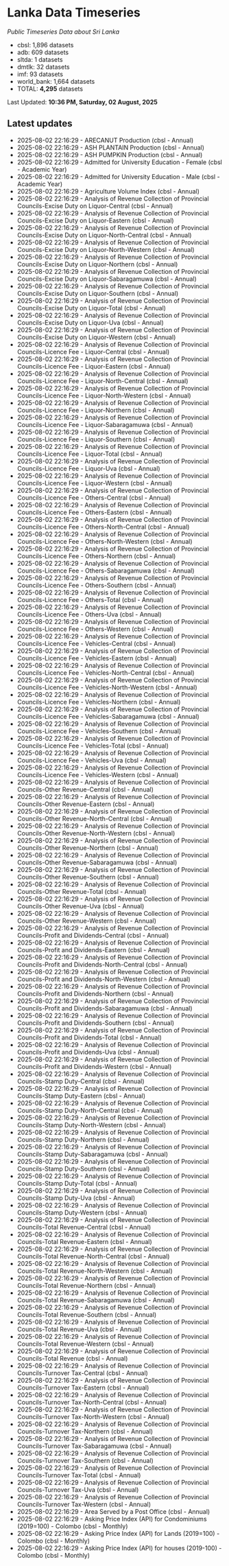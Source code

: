 # Lanka Data Timeseries
*Public Timeseries Data about Sri Lanka*

* cbsl: 1,896 datasets
* adb: 609 datasets
* sltda: 1 datasets
* dmtlk: 32 datasets
* imf: 93 datasets
* world_bank: 1,664 datasets
* TOTAL: **4,295** datasets

Last Updated: **10:36 PM, Saturday, 02 August, 2025**

## Latest updates

* 2025-08-02 22:16:29 - ARECANUT Production (cbsl - Annual)
* 2025-08-02 22:16:29 - ASH PLANTAIN Production (cbsl - Annual)
* 2025-08-02 22:16:29 - ASH PUMPKIN Production (cbsl - Annual)
* 2025-08-02 22:16:29 - Admitted for University Education - Female (cbsl - Academic Year)
* 2025-08-02 22:16:29 - Admitted for University Education - Male (cbsl - Academic Year)
* 2025-08-02 22:16:29 - Agriculture Volume Index (cbsl - Annual)
* 2025-08-02 22:16:29 - Analysis of Revenue Collection of Provincial Councils-Excise Duty on Liquor-Central (cbsl - Annual)
* 2025-08-02 22:16:29 - Analysis of Revenue Collection of Provincial Councils-Excise Duty on Liquor-Eastern (cbsl - Annual)
* 2025-08-02 22:16:29 - Analysis of Revenue Collection of Provincial Councils-Excise Duty on Liquor-North-Central (cbsl - Annual)
* 2025-08-02 22:16:29 - Analysis of Revenue Collection of Provincial Councils-Excise Duty on Liquor-North-Western (cbsl - Annual)
* 2025-08-02 22:16:29 - Analysis of Revenue Collection of Provincial Councils-Excise Duty on Liquor-Northern (cbsl - Annual)
* 2025-08-02 22:16:29 - Analysis of Revenue Collection of Provincial Councils-Excise Duty on Liquor-Sabaragamuwa (cbsl - Annual)
* 2025-08-02 22:16:29 - Analysis of Revenue Collection of Provincial Councils-Excise Duty on Liquor-Southern (cbsl - Annual)
* 2025-08-02 22:16:29 - Analysis of Revenue Collection of Provincial Councils-Excise Duty on Liquor-Total (cbsl - Annual)
* 2025-08-02 22:16:29 - Analysis of Revenue Collection of Provincial Councils-Excise Duty on Liquor-Uva (cbsl - Annual)
* 2025-08-02 22:16:29 - Analysis of Revenue Collection of Provincial Councils-Excise Duty on Liquor-Western (cbsl - Annual)
* 2025-08-02 22:16:29 - Analysis of Revenue Collection of Provincial Councils-Licence Fee - Liquor-Central (cbsl - Annual)
* 2025-08-02 22:16:29 - Analysis of Revenue Collection of Provincial Councils-Licence Fee - Liquor-Eastern (cbsl - Annual)
* 2025-08-02 22:16:29 - Analysis of Revenue Collection of Provincial Councils-Licence Fee - Liquor-North-Central (cbsl - Annual)
* 2025-08-02 22:16:29 - Analysis of Revenue Collection of Provincial Councils-Licence Fee - Liquor-North-Western (cbsl - Annual)
* 2025-08-02 22:16:29 - Analysis of Revenue Collection of Provincial Councils-Licence Fee - Liquor-Northern (cbsl - Annual)
* 2025-08-02 22:16:29 - Analysis of Revenue Collection of Provincial Councils-Licence Fee - Liquor-Sabaragamuwa (cbsl - Annual)
* 2025-08-02 22:16:29 - Analysis of Revenue Collection of Provincial Councils-Licence Fee - Liquor-Southern (cbsl - Annual)
* 2025-08-02 22:16:29 - Analysis of Revenue Collection of Provincial Councils-Licence Fee - Liquor-Total (cbsl - Annual)
* 2025-08-02 22:16:29 - Analysis of Revenue Collection of Provincial Councils-Licence Fee - Liquor-Uva (cbsl - Annual)
* 2025-08-02 22:16:29 - Analysis of Revenue Collection of Provincial Councils-Licence Fee - Liquor-Western (cbsl - Annual)
* 2025-08-02 22:16:29 - Analysis of Revenue Collection of Provincial Councils-Licence Fee - Others-Central (cbsl - Annual)
* 2025-08-02 22:16:29 - Analysis of Revenue Collection of Provincial Councils-Licence Fee - Others-Eastern (cbsl - Annual)
* 2025-08-02 22:16:29 - Analysis of Revenue Collection of Provincial Councils-Licence Fee - Others-North-Central (cbsl - Annual)
* 2025-08-02 22:16:29 - Analysis of Revenue Collection of Provincial Councils-Licence Fee - Others-North-Western (cbsl - Annual)
* 2025-08-02 22:16:29 - Analysis of Revenue Collection of Provincial Councils-Licence Fee - Others-Northern (cbsl - Annual)
* 2025-08-02 22:16:29 - Analysis of Revenue Collection of Provincial Councils-Licence Fee - Others-Sabaragamuwa (cbsl - Annual)
* 2025-08-02 22:16:29 - Analysis of Revenue Collection of Provincial Councils-Licence Fee - Others-Southern (cbsl - Annual)
* 2025-08-02 22:16:29 - Analysis of Revenue Collection of Provincial Councils-Licence Fee - Others-Total (cbsl - Annual)
* 2025-08-02 22:16:29 - Analysis of Revenue Collection of Provincial Councils-Licence Fee - Others-Uva (cbsl - Annual)
* 2025-08-02 22:16:29 - Analysis of Revenue Collection of Provincial Councils-Licence Fee - Others-Western (cbsl - Annual)
* 2025-08-02 22:16:29 - Analysis of Revenue Collection of Provincial Councils-Licence Fee - Vehicles-Central (cbsl - Annual)
* 2025-08-02 22:16:29 - Analysis of Revenue Collection of Provincial Councils-Licence Fee - Vehicles-Eastern (cbsl - Annual)
* 2025-08-02 22:16:29 - Analysis of Revenue Collection of Provincial Councils-Licence Fee - Vehicles-North-Central (cbsl - Annual)
* 2025-08-02 22:16:29 - Analysis of Revenue Collection of Provincial Councils-Licence Fee - Vehicles-North-Western (cbsl - Annual)
* 2025-08-02 22:16:29 - Analysis of Revenue Collection of Provincial Councils-Licence Fee - Vehicles-Northern (cbsl - Annual)
* 2025-08-02 22:16:29 - Analysis of Revenue Collection of Provincial Councils-Licence Fee - Vehicles-Sabaragamuwa (cbsl - Annual)
* 2025-08-02 22:16:29 - Analysis of Revenue Collection of Provincial Councils-Licence Fee - Vehicles-Southern (cbsl - Annual)
* 2025-08-02 22:16:29 - Analysis of Revenue Collection of Provincial Councils-Licence Fee - Vehicles-Total (cbsl - Annual)
* 2025-08-02 22:16:29 - Analysis of Revenue Collection of Provincial Councils-Licence Fee - Vehicles-Uva (cbsl - Annual)
* 2025-08-02 22:16:29 - Analysis of Revenue Collection of Provincial Councils-Licence Fee - Vehicles-Western (cbsl - Annual)
* 2025-08-02 22:16:29 - Analysis of Revenue Collection of Provincial Councils-Other Revenue-Central (cbsl - Annual)
* 2025-08-02 22:16:29 - Analysis of Revenue Collection of Provincial Councils-Other Revenue-Eastern (cbsl - Annual)
* 2025-08-02 22:16:29 - Analysis of Revenue Collection of Provincial Councils-Other Revenue-North-Central (cbsl - Annual)
* 2025-08-02 22:16:29 - Analysis of Revenue Collection of Provincial Councils-Other Revenue-North-Western (cbsl - Annual)
* 2025-08-02 22:16:29 - Analysis of Revenue Collection of Provincial Councils-Other Revenue-Northern (cbsl - Annual)
* 2025-08-02 22:16:29 - Analysis of Revenue Collection of Provincial Councils-Other Revenue-Sabaragamuwa (cbsl - Annual)
* 2025-08-02 22:16:29 - Analysis of Revenue Collection of Provincial Councils-Other Revenue-Southern (cbsl - Annual)
* 2025-08-02 22:16:29 - Analysis of Revenue Collection of Provincial Councils-Other Revenue-Total (cbsl - Annual)
* 2025-08-02 22:16:29 - Analysis of Revenue Collection of Provincial Councils-Other Revenue-Uva (cbsl - Annual)
* 2025-08-02 22:16:29 - Analysis of Revenue Collection of Provincial Councils-Other Revenue-Western (cbsl - Annual)
* 2025-08-02 22:16:29 - Analysis of Revenue Collection of Provincial Councils-Profit and Dividends-Central (cbsl - Annual)
* 2025-08-02 22:16:29 - Analysis of Revenue Collection of Provincial Councils-Profit and Dividends-Eastern (cbsl - Annual)
* 2025-08-02 22:16:29 - Analysis of Revenue Collection of Provincial Councils-Profit and Dividends-North-Central (cbsl - Annual)
* 2025-08-02 22:16:29 - Analysis of Revenue Collection of Provincial Councils-Profit and Dividends-North-Western (cbsl - Annual)
* 2025-08-02 22:16:29 - Analysis of Revenue Collection of Provincial Councils-Profit and Dividends-Northern (cbsl - Annual)
* 2025-08-02 22:16:29 - Analysis of Revenue Collection of Provincial Councils-Profit and Dividends-Sabaragamuwa (cbsl - Annual)
* 2025-08-02 22:16:29 - Analysis of Revenue Collection of Provincial Councils-Profit and Dividends-Southern (cbsl - Annual)
* 2025-08-02 22:16:29 - Analysis of Revenue Collection of Provincial Councils-Profit and Dividends-Total (cbsl - Annual)
* 2025-08-02 22:16:29 - Analysis of Revenue Collection of Provincial Councils-Profit and Dividends-Uva (cbsl - Annual)
* 2025-08-02 22:16:29 - Analysis of Revenue Collection of Provincial Councils-Profit and Dividends-Western (cbsl - Annual)
* 2025-08-02 22:16:29 - Analysis of Revenue Collection of Provincial Councils-Stamp Duty-Central (cbsl - Annual)
* 2025-08-02 22:16:29 - Analysis of Revenue Collection of Provincial Councils-Stamp Duty-Eastern (cbsl - Annual)
* 2025-08-02 22:16:29 - Analysis of Revenue Collection of Provincial Councils-Stamp Duty-North-Central (cbsl - Annual)
* 2025-08-02 22:16:29 - Analysis of Revenue Collection of Provincial Councils-Stamp Duty-North-Western (cbsl - Annual)
* 2025-08-02 22:16:29 - Analysis of Revenue Collection of Provincial Councils-Stamp Duty-Northern (cbsl - Annual)
* 2025-08-02 22:16:29 - Analysis of Revenue Collection of Provincial Councils-Stamp Duty-Sabaragamuwa (cbsl - Annual)
* 2025-08-02 22:16:29 - Analysis of Revenue Collection of Provincial Councils-Stamp Duty-Southern (cbsl - Annual)
* 2025-08-02 22:16:29 - Analysis of Revenue Collection of Provincial Councils-Stamp Duty-Total (cbsl - Annual)
* 2025-08-02 22:16:29 - Analysis of Revenue Collection of Provincial Councils-Stamp Duty-Uva (cbsl - Annual)
* 2025-08-02 22:16:29 - Analysis of Revenue Collection of Provincial Councils-Stamp Duty-Western (cbsl - Annual)
* 2025-08-02 22:16:29 - Analysis of Revenue Collection of Provincial Councils-Total Revenue-Central (cbsl - Annual)
* 2025-08-02 22:16:29 - Analysis of Revenue Collection of Provincial Councils-Total Revenue-Eastern (cbsl - Annual)
* 2025-08-02 22:16:29 - Analysis of Revenue Collection of Provincial Councils-Total Revenue-North-Central (cbsl - Annual)
* 2025-08-02 22:16:29 - Analysis of Revenue Collection of Provincial Councils-Total Revenue-North-Western (cbsl - Annual)
* 2025-08-02 22:16:29 - Analysis of Revenue Collection of Provincial Councils-Total Revenue-Northern (cbsl - Annual)
* 2025-08-02 22:16:29 - Analysis of Revenue Collection of Provincial Councils-Total Revenue-Sabaragamuwa (cbsl - Annual)
* 2025-08-02 22:16:29 - Analysis of Revenue Collection of Provincial Councils-Total Revenue-Southern (cbsl - Annual)
* 2025-08-02 22:16:29 - Analysis of Revenue Collection of Provincial Councils-Total Revenue-Uva (cbsl - Annual)
* 2025-08-02 22:16:29 - Analysis of Revenue Collection of Provincial Councils-Total Revenue-Western (cbsl - Annual)
* 2025-08-02 22:16:29 - Analysis of Revenue Collection of Provincial Councils-Total Revenue (cbsl - Annual)
* 2025-08-02 22:16:29 - Analysis of Revenue Collection of Provincial Councils-Turnover Tax-Central (cbsl - Annual)
* 2025-08-02 22:16:29 - Analysis of Revenue Collection of Provincial Councils-Turnover Tax-Eastern (cbsl - Annual)
* 2025-08-02 22:16:29 - Analysis of Revenue Collection of Provincial Councils-Turnover Tax-North-Central (cbsl - Annual)
* 2025-08-02 22:16:29 - Analysis of Revenue Collection of Provincial Councils-Turnover Tax-North-Western (cbsl - Annual)
* 2025-08-02 22:16:29 - Analysis of Revenue Collection of Provincial Councils-Turnover Tax-Northern (cbsl - Annual)
* 2025-08-02 22:16:29 - Analysis of Revenue Collection of Provincial Councils-Turnover Tax-Sabaragamuwa (cbsl - Annual)
* 2025-08-02 22:16:29 - Analysis of Revenue Collection of Provincial Councils-Turnover Tax-Southern (cbsl - Annual)
* 2025-08-02 22:16:29 - Analysis of Revenue Collection of Provincial Councils-Turnover Tax-Total (cbsl - Annual)
* 2025-08-02 22:16:29 - Analysis of Revenue Collection of Provincial Councils-Turnover Tax-Uva (cbsl - Annual)
* 2025-08-02 22:16:29 - Analysis of Revenue Collection of Provincial Councils-Turnover Tax-Western (cbsl - Annual)
* 2025-08-02 22:16:29 - Area Served by a Post Office (cbsl - Annual)
* 2025-08-02 22:16:29 - Asking Price Index (API) for Condominiums (2019=100) - Colombo (cbsl - Monthly)
* 2025-08-02 22:16:29 - Asking Price Index (API) for Lands (2019=100) - Colombo (cbsl - Monthly)
* 2025-08-02 22:16:29 - Asking Price Index (API) for houses (2019-100) - Colombo (cbsl - Monthly)
